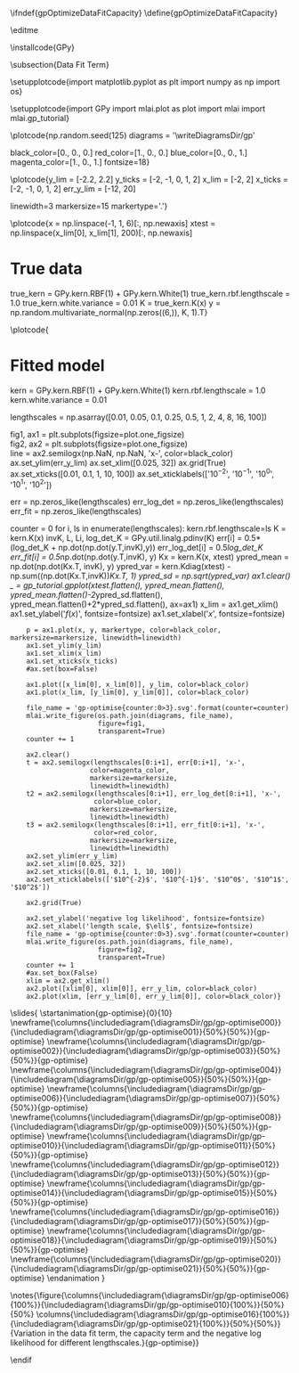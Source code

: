 \ifndef{gpOptimizeDataFitCapacity}
\define{gpOptimizeDataFitCapacity}

\editme

\installcode{GPy}

\subsection{Data Fit Term}

\setupplotcode{import matplotlib.pyplot as plt
import numpy as np
import os}

\setupplotcode{import GPy
import mlai.plot as plot
import mlai
import mlai.gp_tutorial}

\plotcode{np.random.seed(125)
diagrams = '\writeDiagramsDir/gp'

black_color=[0., 0., 0.]
red_color=[1., 0., 0.]
blue_color=[0., 0., 1.]
magenta_color=[1., 0., 1.]
fontsize=18}

\plotcode{y_lim = [-2.2, 2.2]
y_ticks = [-2, -1, 0, 1, 2]
x_lim = [-2, 2]
x_ticks = [-2, -1, 0, 1, 2]
err_y_lim = [-12, 20]

linewidth=3
markersize=15
markertype='.'}

\plotcode{x = np.linspace(-1, 1, 6)[:, np.newaxis]
xtest = np.linspace(x_lim[0], x_lim[1], 200)[:, np.newaxis]

# True data
true_kern = GPy.kern.RBF(1) + GPy.kern.White(1)
true_kern.rbf.lengthscale = 1.0
true_kern.white.variance = 0.01
K = true_kern.K(x) 
y = np.random.multivariate_normal(np.zeros((6,)), K, 1).T}

\plotcode{
# Fitted model
kern = GPy.kern.RBF(1) + GPy.kern.White(1)
kern.rbf.lengthscale = 1.0
kern.white.variance = 0.01

lengthscales = np.asarray([0.01, 0.05, 0.1, 0.25, 0.5, 1, 2, 4, 8, 16, 100])

fig1, ax1 = plt.subplots(figsize=plot.one_figsize)    
fig2, ax2 = plt.subplots(figsize=plot.one_figsize)    
line = ax2.semilogx(np.NaN, np.NaN, 'x-', 
                    color=black_color)
ax.set_ylim(err_y_lim)
ax.set_xlim([0.025, 32])
ax.grid(True)
ax.set_xticks([0.01, 0.1, 1, 10, 100])
ax.set_xticklabels(['$10^{-2}$', '$10^{-1}$', '$10^0$', '$10^1$', '$10^2$'])


err = np.zeros_like(lengthscales)
err_log_det = np.zeros_like(lengthscales)
err_fit = np.zeros_like(lengthscales)

counter = 0
for i, ls in enumerate(lengthscales):
        kern.rbf.lengthscale=ls
        K = kern.K(x) 
        invK, L, Li, log_det_K = GPy.util.linalg.pdinv(K)
        err[i] = 0.5*(log_det_K + np.dot(np.dot(y.T,invK),y))
        err_log_det[i] = 0.5*log_det_K
        err_fit[i] = 0.5*np.dot(np.dot(y.T,invK), y)
        Kx = kern.K(x, xtest)
        ypred_mean = np.dot(np.dot(Kx.T, invK), y)
        ypred_var = kern.Kdiag(xtest) - np.sum((np.dot(Kx.T,invK))*Kx.T, 1)
        ypred_sd = np.sqrt(ypred_var)
        ax1.clear()
        _ = gp_tutorial.gpplot(xtest.flatten(),
                               ypred_mean.flatten(),
                               ypred_mean.flatten()-2*ypred_sd.flatten(),
                               ypred_mean.flatten()+2*ypred_sd.flatten(), 
                               ax=ax1)
        x_lim = ax1.get_xlim()
        ax1.set_ylabel('$f(x)$', fontsize=fontsize)
        ax1.set_xlabel('$x$', fontsize=fontsize)

        p = ax1.plot(x, y, markertype, color=black_color, markersize=markersize, linewidth=linewidth)
        ax1.set_ylim(y_lim)
        ax1.set_xlim(x_lim)                                    
        ax1.set_xticks(x_ticks)
        #ax.set(box=False)
           
        ax1.plot([x_lim[0], x_lim[0]], y_lim, color=black_color)
        ax1.plot(x_lim, [y_lim[0], y_lim[0]], color=black_color)

        file_name = 'gp-optimise{counter:0>3}.svg'.format(counter=counter)
        mlai.write_figure(os.path.join(diagrams, file_name),
                          figure=fig1,
                          transparent=True)
        counter += 1

        ax2.clear()
        t = ax2.semilogx(lengthscales[0:i+1], err[0:i+1], 'x-', 
                        color=magenta_color, 
                        markersize=markersize,
                        linewidth=linewidth)
        t2 = ax2.semilogx(lengthscales[0:i+1], err_log_det[0:i+1], 'x-', 
                         color=blue_color, 
                        markersize=markersize,
                        linewidth=linewidth)
        t3 = ax2.semilogx(lengthscales[0:i+1], err_fit[0:i+1], 'x-', 
                         color=red_color, 
                        markersize=markersize,
                        linewidth=linewidth)
        ax2.set_ylim(err_y_lim)
        ax2.set_xlim([0.025, 32])
        ax2.set_xticks([0.01, 0.1, 1, 10, 100])
        ax2.set_xticklabels(['$10^{-2}$', '$10^{-1}$', '$10^0$', '$10^1$', '$10^2$'])

        ax2.grid(True)

        ax2.set_ylabel('negative log likelihood', fontsize=fontsize)
        ax2.set_xlabel('length scale, $\ell$', fontsize=fontsize)
        file_name = 'gp-optimise{counter:0>3}.svg'.format(counter=counter)
        mlai.write_figure(os.path.join(diagrams, file_name),
                          figure=fig2,
                          transparent=True)
        counter += 1
        #ax.set_box(False)
        xlim = ax2.get_xlim()
        ax2.plot([xlim[0], xlim[0]], err_y_lim, color=black_color)
        ax2.plot(xlim, [err_y_lim[0], err_y_lim[0]], color=black_color)}

\slides{
\startanimation{gp-optimise}{0}{10}
\newframe{\columns{\includediagram{\diagramsDir/gp/gp-optimise000}}{\includediagram{\diagramsDir/gp/gp-optimise001}}{50%}{50%}}{gp-optimise}
\newframe{\columns{\includediagram{\diagramsDir/gp/gp-optimise002}}{\includediagram{\diagramsDir/gp/gp-optimise003}}{50%}{50%}}{gp-optimise}
\newframe{\columns{\includediagram{\diagramsDir/gp/gp-optimise004}}{\includediagram{\diagramsDir/gp/gp-optimise005}}{50%}{50%}}{gp-optimise}
\newframe{\columns{\includediagram{\diagramsDir/gp/gp-optimise006}}{\includediagram{\diagramsDir/gp/gp-optimise007}}{50%}{50%}}{gp-optimise}
\newframe{\columns{\includediagram{\diagramsDir/gp/gp-optimise008}}{\includediagram{\diagramsDir/gp/gp-optimise009}}{50%}{50%}}{gp-optimise}
\newframe{\columns{\includediagram{\diagramsDir/gp/gp-optimise010}}{\includediagram{\diagramsDir/gp/gp-optimise011}}{50%}{50%}}{gp-optimise}
\newframe{\columns{\includediagram{\diagramsDir/gp/gp-optimise012}}{\includediagram{\diagramsDir/gp/gp-optimise013}}{50%}{50%}}{gp-optimise}
\newframe{\columns{\includediagram{\diagramsDir/gp/gp-optimise014}}{\includediagram{\diagramsDir/gp/gp-optimise015}}{50%}{50%}}{gp-optimise}
\newframe{\columns{\includediagram{\diagramsDir/gp/gp-optimise016}}{\includediagram{\diagramsDir/gp/gp-optimise017}}{50%}{50%}}{gp-optimise}
\newframe{\columns{\includediagram{\diagramsDir/gp/gp-optimise018}}{\includediagram{\diagramsDir/gp/gp-optimise019}}{50%}{50%}}{gp-optimise}
\newframe{\columns{\includediagram{\diagramsDir/gp/gp-optimise020}}{\includediagram{\diagramsDir/gp/gp-optimise021}}{50%}{50%}}{gp-optimise}
\endanimation
}

\notes{\figure{\columns{\includediagram{\diagramsDir/gp/gp-optimise006}{100%}}{\includediagram{\diagramsDir/gp/gp-optimise010}{100%}}{50%}{50%}
\columns{\includediagram{\diagramsDir/gp/gp-optimise016}{100%}}{\includediagram{\diagramsDir/gp/gp-optimise021}{100%}}{50%}{50%}}{Variation in the data fit term, the capacity term and the negative log likelihood for different lengthscales.}{gp-optimise}}

\endif
